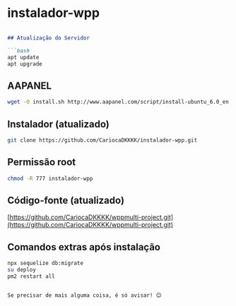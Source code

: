 # instalador-wpp

```markdown

## Atualização do Servidor

```bash
apt update
apt upgrade
```

## AAPANEL

```bash
wget -O install.sh http://www.aapanel.com/script/install-ubuntu_6.0_en.sh && sudo bash install.sh aapanel
```

## Instalador (atualizado)

```bash
git clone https://github.com/CariocaDKKKK/instalador-wpp.git
```

## Permissão root

```bash
chmod -R 777 instalador-wpp
```

## Código-fonte (atualizado)

[https://github.com/CariocaDKKKK/wppmulti-project.git](https://github.com/CariocaDKKKK/wppmulti-project.git)

## Comandos extras após instalação

```bash
npx sequelize db:migrate
su deploy
pm2 restart all
```
```

Se precisar de mais alguma coisa, é só avisar! 😊
